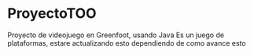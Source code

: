 # ProyectoTOO
Proyecto de videojuego en Greenfoot, usando Java
Es un juego de plataformas, estare actualizando esto dependiendo de como avance esto
